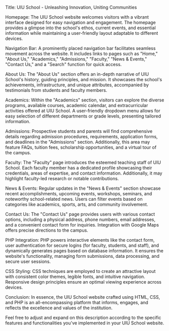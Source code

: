Title: UIU School - Unleashing Innovation, Uniting Communities

Homepage:
The UIU School website welcomes visitors with a vibrant interface designed for easy navigation and engagement. The homepage provides a glimpse into the school's ethos, current events, and essential information while maintaining a user-friendly layout adaptable to different devices.

Navigation Bar:
A prominently placed navigation bar facilitates seamless movement across the website. It includes links to pages such as "Home," "About Us," "Academics," "Admissions," "Faculty," "News & Events," "Contact Us," and a "Search" function for quick access.

About Us:
The "About Us" section offers an in-depth narrative of UIU School's history, guiding principles, and mission. It showcases the school's achievements, infrastructure, and unique attributes, accompanied by testimonials from students and faculty members.

Academics:
Within the "Academics" section, visitors can explore the diverse programs, available courses, academic calendar, and extracurricular activities offered at UIU School. A user-friendly dropdown menu allows for easy selection of different departments or grade levels, presenting tailored information.

Admissions:
Prospective students and parents will find comprehensive details regarding admission procedures, requirements, application forms, and deadlines in the "Admissions" section. Additionally, this area may feature FAQs, tuition fees, scholarship opportunities, and a virtual tour of the campus.

Faculty:
The "Faculty" page introduces the esteemed teaching staff of UIU School. Each faculty member has a dedicated profile showcasing their credentials, areas of expertise, and contact information. Additionally, it may highlight faculty-led research or notable contributions.

News & Events:
Regular updates in the "News & Events" section showcase recent accomplishments, upcoming events, workshops, seminars, and noteworthy school-related news. Users can filter events based on categories like academics, sports, arts, and community involvement.

Contact Us:
The "Contact Us" page provides users with various contact options, including a physical address, phone numbers, email addresses, and a convenient contact form for inquiries. Integration with Google Maps offers precise directions to the campus.

PHP Integration:
PHP powers interactive elements like the contact form, user authentication for secure logins (for faculty, students, and staff), and dynamically generates pages based on database information. It ensures the website's functionality, managing form submissions, data processing, and secure user sessions.

CSS Styling:
CSS techniques are employed to create an attractive layout with consistent color themes, legible fonts, and intuitive navigation. Responsive design principles ensure an optimal viewing experience across devices.

Conclusion:
In essence, the UIU School website crafted using HTML, CSS, and PHP is an all-encompassing platform that informs, engages, and reflects the excellence and values of the institution.

Feel free to adjust and expand on this description according to the specific features and functionalities you've implemented in your UIU School website.
